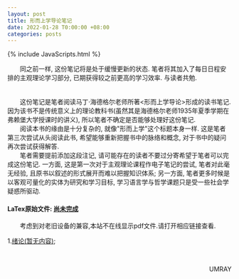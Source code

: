 ```yaml
---
layout: post
title: 形而上学导论笔记
date: 2022-01-28 T0:00:00 +08:00
categories: posts
---
```


{% include JavaScripts.html %}

&emsp;&emsp;同之前一样, 这份笔记将是处于缓慢更新的状态. 笔者将其加入了每日日程安排的主观理论学习部分, 已期获得较之前更高的学习效率. 与读者共勉.  
&emsp;&emsp;  
&emsp;&emsp;  
&emsp;&emsp;这份笔记是笔者阅读马丁·海德格尔老师所著<形而上学导论>形成的读书笔记. 因为该书不是传统意义上的理论教科书(虽然其是海德格尔老师1935年夏季学期在弗赖堡大学授课时的讲义), 所以笔者不确定是否能够处理好这份笔记.  
&emsp;&emsp;阅读本书的缘由是十分复杂的, 就像"形而上学"这个标题本身一样. 这是笔者第三次尝试从头阅读此书, 希望能够重新把握书中的脉络和概念, 对于书中的疑问再次尝试获得解答.  
&emsp;&emsp;笔者需要提前添加这段注记, 请可能存在的读者不要过分寄希望于笔者可以完成这份笔记. 一方面, 这是第一次对于主观理论课程作电子笔记的尝试, 笔者对此毫无经验, 且原书以叙述的形式展开而难以把握知识体系; 另一方面, 笔者更多时候是以客观可量化的实体为研究和学习目标, 学习语言学与哲学课题只是受一些社会学疑惑所驱动.  

#### LaTex原始文件: [尚未完成](https://music.163.com/#/playlist?id=7077611946 "听听歌按钮") ####  

&emsp;&emsp;考虑到对老旧设备的兼容,本站不在线显示pdf文件.请打开相应链接查看.  


1.[绪论(暂无内容)](/include/MPN/a.pdf);  

&emsp;&emsp;
<p align="right">UMRAY</p>
